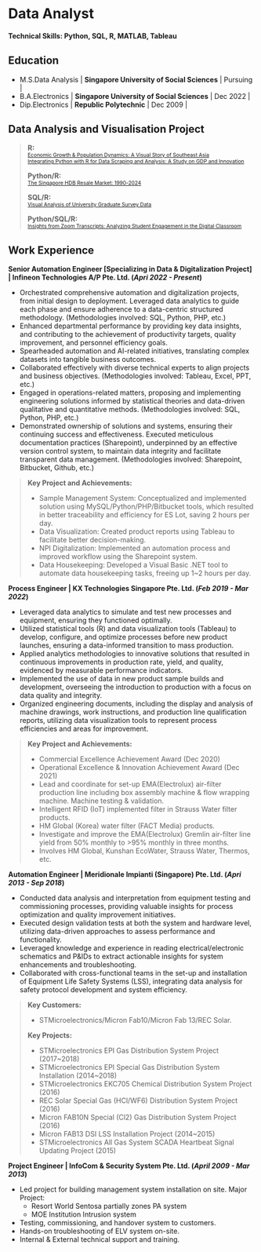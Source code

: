 # Data Analyst


#### Technical Skills: Python, SQL, R, MATLAB, Tableau


## Education
- M.S.Data Analysis  | **Singapore University of Social Sciences** | Pursuing  |
- B.A.Electronics    | **Singapore University of Social Sciences** | Dec 2022  |
- Dip.Electronics    | **Republic Polytechnic**                    | Dec 2009  |


## Data Analysis and Visualisation Project
> **R:**<br>
> <span style="font-size: 75%;"><a href="https://airfire6518.github.io/portfolio/anl501_proj_1">Economic Growth & Population Dynamics: A Visual Story of Southeast Asia</a></span><br>
> <span style="font-size: 75%;"><a href="https://airfire6518.github.io/portfolio/anl501_proj_2">Integrating Python with R for Data Scraping and Analysis: A Study on GDP and Innovation</a></span><br>
>
> **Python/R:**<br>
> <span style="font-size: 75%;"><a href="https://airfire6518.github.io/portfolio/anl501_proj_3">The Singapore HDB Resale Market: 1990-2024</a></span><br>
>
> **SQL/R:**<br>
> <span style="font-size: 75%;"><a href="https://airfire6518.github.io/portfolio/anl503_proj_1">Visual Analysis of University Graduate Survey Data</a></span><br>
>
> **Python/SQL/R:**<br>
> <span style="font-size: 75%;"><a href="https://airfire6518.github.io/portfolio/anl503_proj_2">Insights from Zoom Transcripts: Analyzing Student Engagement in the Digital Classroom</a></span><br>

## Work Experience
**Senior Automation Engineer [Specializing in Data & Digitalization Project] | Infineon Technologies A/P Pte. Ltd. (_Apri 2022 - Present_)**
- Orchestrated comprehensive automation and digitalization projects, from initial design to deployment. Leveraged data analytics to guide each phase and ensure adherence to a data-centric structured methodology. (Methodologies involved: SQL, Python, PHP, etc.)
- Enhanced departmental performance by providing key data insights, and contributing to the achievement of productivity targets, quality improvement, and personnel efficiency goals.
- Spearheaded automation and AI-related initiatives, translating complex datasets into tangible business outcomes.
- Collaborated effectively with diverse technical experts to align projects and business objectives. (Methodologies involved: Tableau, Excel, PPT, etc.)
- Engaged in operations-related matters, proposing and implementing engineering solutions informed by statistical theories and data-driven qualitative and quantitative methods. (Methodologies involved: SQL, Python, PHP, etc.)
- Demonstrated ownership of solutions and systems, ensuring their continuing success and effectiveness.
 Executed meticulous documentation practices (Sharepoint), underpinned by an effective version control system, to maintain data integrity and facilitate transparent data management. (Methodologies involved: Sharepoint, Bitbucket, Github, etc.)

  
> **Key Project and Achievements:**
> - Sample Management System: Conceptualized and implemented solution using MySQL/Python/PHP/Bitbucket tools, which resulted in better traceability and efficiency for ES Lot, saving 2 hours per day.
> - Data Visualization: Created product reports using Tableau to facilitate better decision-making.
> - NPI Digitalization: Implemented an automation process and improved workflow using the Sharepoint system.
> - Data Housekeeping: Developed a Visual Basic .NET tool to automate data housekeeping tasks, freeing up 1~2 hours per day.

**Process Engineer | KX Technologies Singapore Pte. Ltd. (_Feb 2019 - Mar 2022_)**
- Leveraged data analytics to simulate and test new processes and equipment, ensuring they functioned optimally.
- Utilized statistical tools (R) and data visualization tools (Tableau) to develop, configure, and optimize processes before new product launches, ensuring a data-informed transition to mass production.
- Applied analytics methodologies to innovative solutions that resulted in continuous improvements in production rate, yield, and quality, evidenced by measurable performance indicators.
- Implemented the use of data in new product sample builds and development, overseeing the introduction to production with a focus on data quality and integrity.
- Organized engineering documents, including the display and analysis of machine drawings, work instructions, and production line qualification reports, utilizing data visualization tools to represent process efficiencies and areas for improvement.


> **Key Project and Achievements:**
> - Commercial Excellence Achievement Award (Dec 2020)
> - Operational Excellence & Innovation Achievement Award (Dec 2021)
> - Lead and coordinate for set-up EMA(Electrolux) air-filter production line including box assembly machine & flow wrapping machine. Machine testing & validation.
> - Intelligent RFID (IoT) implemented filter in Strauss Water filter products.
> - HM Global (Korea) water filter (FACT Media) products.
> - Investigate and improve the EMA(Electrolux) Gremlin air-filter line yield from 50% monthly to >95% monthly in three months.
> - Involves HM Global, Kunshan EcoWater, Strauss Water, Thermos, etc.

**Automation Engineer | Meridionale Impianti (Singapore) Pte. Ltd. (_Apri 2013 - Sep 2018_)**
- Conducted data analysis and interpretation from equipment testing and commissioning processes, providing valuable insights for process optimization and quality improvement initiatives.
- Executed design validation tests at both the system and hardware level, utilizing data-driven approaches to assess performance and functionality.
- Leveraged knowledge and experience in reading electrical/electronic schematics and P&IDs to extract actionable insights for system enhancements and troubleshooting.
- Collaborated with cross-functional teams in the set-up and installation of Equipment Life Safety Systems (LSS), integrating data analysis for safety protocol development and system efficiency.

> **Key Customers:** 
> - STMicroelectronics/Micron Fab10/Micron Fab 13/REC Solar.
>
> **Key Projects:**
> - STMicroelectronics EPI Gas Distribution System Project (2017~2018)
> - STMicroelectronics EPI Special Gas Distribution System Installation (2014~2018)
> - STMicroelectronics EKC705 Chemical Distribution System Project (2016)
> - REC Solar Special Gas (HCl/WF6) Distribution System Project (2016) 
> - Micron FAB10N Special (Cl2) Gas Distribution System Project (2016) 
> - Micron FAB13 DSI LSS Installation Project (2014~2015)
> - STMicroelectronics All Gas System SCADA Heartbeat Signal Updating Project (2015)

**Project Engineer | InfoCom & Security System Pte. Ltd. (_April 2009 - Mar 2013_)**
- Led project for building management system installation on site. Major Project:
    - Resort World Sentosa partially zones PA system
    - MOE Institution Intrusion system
- Testing, commissioning, and handover system to customers.
- Hands-on troubleshooting of ELV system on-site.
- Internal & External technical support and training.

